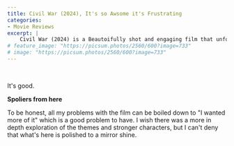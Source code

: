 ```yaml
---
title: Civil War (2024), It's so Awsome it's Frustrating
categories:
- Movie Reviews
excerpt: |
    Civil War (2024) is a Beautoifully shot and engaging film that unfortunatly doesn't go deep enough.
# feature_image: "https://picsum.photos/2560/600?image=733"
# image: "https://picsum.photos/2560/600?image=733"
---
```


<br>

It's good.

**Spoliers from here**

To be honest, all my problems with the film can be boiled down to "I wanted more of it" which is a good problem to have. I wish there was a more in depth exploration of the themes and stronger characters, but I can't deny that what's here is polished to a mirror shine.